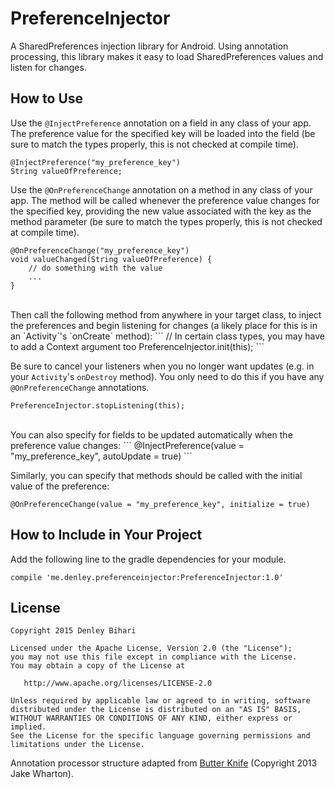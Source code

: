 # PreferenceInjector
A SharedPreferences injection library for Android. Using annotation processing, this library makes it easy to load SharedPreferences values and listen for changes.


How to Use
-------

Use the `@InjectPreference` annotation on a field in any class of your app. The preference value for the specified key will be loaded into the field (be sure to match the types properly, this is not checked at compile time).

```
@InjectPreference("my_preference_key")
String valueOfPreference;
```

Use the `@OnPreferenceChange` annotation on a method in any class of your app. The method will be called whenever the preference value changes for the specified key, providing the new value associated with the key as the method parameter (be sure to match the types properly, this is not checked at compile time).

```
@OnPreferenceChange("my_preference_key")
void valueChanged(String valueOfPreference) {
    // do something with the value
    ...
}
```

<br/>
Then call the following method from anywhere in your target class, to inject the preferences and begin listening for changes (a likely place for this is in an `Activity`'s `onCreate` method):
```
// In certain class types, you may have to add a Context argument too
PreferenceInjector.init(this);
```

Be sure to cancel your listeners when you no longer want updates (e.g. in your `Activity`'s `onDestroy` method). You only need to do this if you have any `@OnPreferenceChange` annotations.
```
PreferenceInjector.stopListening(this);
```

<br/>
You can also specify for fields to be updated automatically when the preference value changes:
```
@InjectPreference(value = "my_preference_key", autoUpdate = true)
```

Similarly, you can specify that methods should be called with the initial value of the preference:
```
@OnPreferenceChange(value = "my_preference_key", initialize = true)
```


How to Include in Your Project
--------

Add the following line to the gradle dependencies for your module.
```
compile 'me.denley.preferenceinjector:PreferenceInjector:1.0'
```

License
-------

    Copyright 2015 Denley Bihari

    Licensed under the Apache License, Version 2.0 (the "License");
    you may not use this file except in compliance with the License.
    You may obtain a copy of the License at

       http://www.apache.org/licenses/LICENSE-2.0

    Unless required by applicable law or agreed to in writing, software
    distributed under the License is distributed on an "AS IS" BASIS,
    WITHOUT WARRANTIES OR CONDITIONS OF ANY KIND, either express or implied.
    See the License for the specific language governing permissions and
    limitations under the License.

Annotation processor structure adapted from [Butter Knife](https://github.com/JakeWharton/butterknife) (Copyright 2013 Jake Wharton).